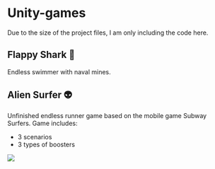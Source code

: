 # Unity-games

Due to the size of the project files, I am only including the code here.

## Flappy Shark 🦈

Endless swimmer with naval mines.

## Alien Surfer 👽

Unfinished endless runner game based on the mobile game Subway Surfers.
Game includes:

- 3 scenarios
- 3 types of boosters

![](https://i.imgur.com/1EsXrBw.jpg)

